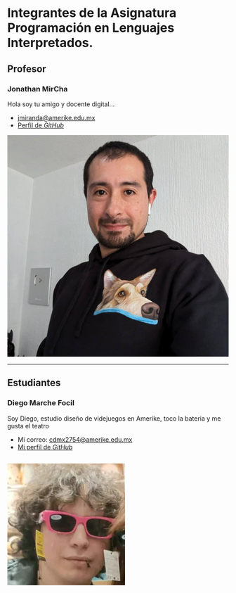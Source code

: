 # Integrantes de la Asignatura Programación en Lenguajes Interpretados.

## Profesor

### Jonathan MirCha

Hola soy tu amigo y docente digital...

- [jmiranda@amerike.edu.mx](jmiranda@amerike.edu.mx)
- [Perfil de _GitHub_](https://github.com/jonmircha)

![Jon](./img/jonmircha.jpg)

---

## Estudiantes

### Diego Marche Focil
 Soy Diego, estudio diseño de videjuegos en Amerike, toco la bateria y me gusta el teatro
 - Mi correo: [cdmx2754@amerike.edu.mx](cdmx2754@amerike.edu.mx)
 - [Mi perfil de _GitHub_](https://github.com/Ophion-73)
 
 ![Diego Marche Focil](./img/DiegoMarche.png)
 ---